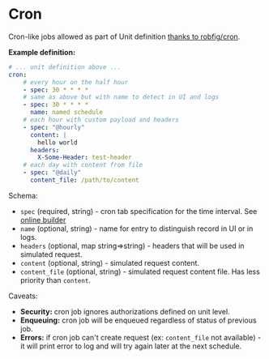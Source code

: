 # Cron


Cron-like jobs allowed as part of Unit definition [thanks to robfig/cron](https://godoc.org/github.com/robfig/cron#hdr-Usage).

**Example definition:**

```yaml
# ... unit definition above ...
cron:
    # every hour on the half hour
    - spec: 30 * * * *
    # same as above but with name to detect in UI and logs
    - spec: 30 * * * *
      name: named schedule
    # each hour with custom payload and headers
    - spec: "@hourly"
      content: |
        hello world
      headers:
        X-Some-Header: test-header
    # each day with content from file
    - spec: "@daily"
      content_file: /path/to/content
```


Schema:

* `spec` (required, string) - cron tab specification for the time interval. See [online builder](https://crontab.guru/)
* `name` (optional, string) - name for entry to distinguish record in UI or in logs.
* `headers` (optional, map string=>string) - headers that will be used in simulated request.
* `content` (optional, string) - simulated request content.
* `content_file`  (optional, string) - simulated request content file. Has less priority than `content`.

Caveats:

* **Security:** cron job ignores authorizations defined on unit level.
* **Enqueuing:** cron job will be enqueued regardless of status of previous job.
* **Errors:** if cron job can't create request (ex: `content_file` not available) - it will print error to log and 
will try again later at the next schedule.